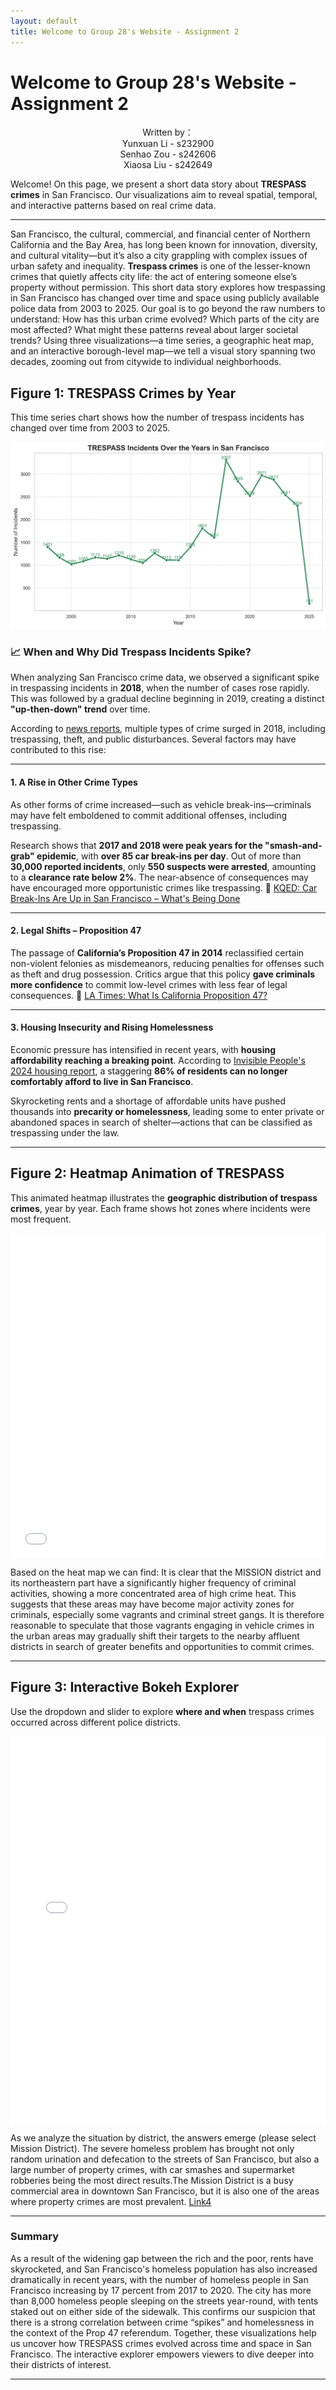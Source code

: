 ```yaml
---
layout: default
title: Welcome to Group 28's Website - Assignment 2
---
```


# Welcome to Group 28's Website - Assignment 2

<div style="text-align: center;">
    Written by：
</div>
<div style="text-align: center;">
    Yunxuan Li - s232900
</div>
<div style="text-align: center;">
    Senhao Zou - s242606
</div>
<div style="text-align: center;">
    Xiaosa Liu - s242649
</div>

Welcome! On this page, we present a short data story about **TRESPASS crimes** in San Francisco.
Our visualizations aim to reveal spatial, temporal, and interactive patterns based on real crime data.

---

San Francisco, the cultural, commercial, and financial center of Northern California and the Bay Area, has long been known for innovation, diversity, and cultural vitality—but it’s also a city grappling with complex issues of urban safety and inequality. **Trespass crimes** is one of the lesser-known crimes that quietly affects city life: the act of entering someone else’s property without permission.
This short data story explores how trespassing in San Francisco has changed over time and space using publicly available police data from 2003 to 2025. Our goal is to go beyond the raw numbers to understand: How has this urban crime evolved? Which parts of the city are most affected? What might these patterns reveal about larger societal trends?
Using three visualizations—a time series, a geographic heat map, and an interactive borough-level map—we tell a visual story spanning two decades, zooming out from citywide to individual neighborhoods.

## Figure 1: TRESPASS Crimes by Year

This time series chart shows how the number of trespass incidents has changed over time from 2003 to 2025.

![TRESPASS Chart](trespass_by_year.png)

### 📈 When and Why Did Trespass Incidents Spike?

When analyzing San Francisco crime data, we observed a significant spike in trespassing incidents in **2018**, when the number of cases rose rapidly. This was followed by a gradual decline beginning in 2019, creating a distinct **"up-then-down" trend** over time.

According to [news reports](https://hoodline.com/2018/11/calls-to-sfpd-down-from-last-year-trespassing-and-noise-complaints-tick-up/), multiple types of crime surged in 2018, including trespassing, theft, and public disturbances. Several factors may have contributed to this rise:

---

#### 1. A Rise in Other Crime Types

As other forms of crime increased—such as vehicle break-ins—criminals may have felt emboldened to commit additional offenses, including trespassing.

Research shows that **2017 and 2018 were peak years for the "smash-and-grab" epidemic**, with **over 85 car break-ins per day**. Out of more than **30,000 reported incidents**, only **550 suspects were arrested**, amounting to a **clearance rate below 2%**. The near-absence of consequences may have encouraged more opportunistic crimes like trespassing.
🔗 [KQED: Car Break-Ins Are Up in San Francisco – What's Being Done](https://www.kqed.org/news/11643054/car-breaks-ins-are-up-in-san-francisco-whats-being-done)

---

#### 2. Legal Shifts – Proposition 47

The passage of **California’s Proposition 47 in 2014** reclassified certain non-violent felonies as misdemeanors, reducing penalties for offenses such as theft and drug possession. Critics argue that this policy **gave criminals more confidence** to commit low-level crimes with less fear of legal consequences.
🔗 [LA Times: What Is California Proposition 47?](https://www.latimes.com/california/story/2024-08-12/what-is-california-proposition-47-how-proposition-36-could-change-crime-sentencing-drugs-theft)

---

#### 3. Housing Insecurity and Rising Homelessness

Economic pressure has intensified in recent years, with **housing affordability reaching a breaking point**. According to [Invisible People's 2024 housing report](https://invisiblepeople.tv/californias-housing-crisis-86-cant-comfortably-afford-san-francisco), a staggering **86% of residents can no longer comfortably afford to live in San Francisco**.

Skyrocketing rents and a shortage of affordable units have pushed thousands into **precarity or homelessness**, leading some to enter private or abandoned spaces in search of shelter—actions that can be classified as trespassing under the law.


---

## Figure 2: Heatmap Animation of TRESPASS

This animated heatmap illustrates the **geographic distribution of trespass crimes**, year by year.
Each frame shows hot zones where incidents were most frequent.

<iframe src="trespass_heatmap_by_year.html"
        style="width: 100%; max-width: 960px; height: 520px; margin: auto; display: block; border: none;"></iframe>

Based on the heat map we can find:
It is clear that the MISSION district and its northeastern part have a significantly higher frequency of criminal activities, showing a more concentrated area of high crime heat. This suggests that these areas may have become major activity zones for criminals, especially some vagrants and criminal street gangs. It is therefore reasonable to speculate that those vagrants engaging in vehicle crimes in the urban areas may gradually shift their targets to the nearby affluent districts in search of greater benefits and opportunities to commit crimes.

---

## Figure 3: Interactive Bokeh Explorer

Use the dropdown and slider to explore **where and when** trespass crimes occurred across different police districts.

<iframe src="bokeh_trespass_interactive.html"
        style="width: 100%; max-width: 960px; height: 620px; margin: auto; display: block; border: none;"></iframe>

As we analyze the situation by district, the answers emerge (please select Mission District).
The severe homeless problem has brought not only random urination and defecation to the streets of San Francisco, but also a large number of property crimes, with car smashes and supermarket robberies being the most direct results.The Mission District is a busy commercial area in downtown San Francisco, but it is also one of the areas where property crimes are most prevalent. [Link4](https://sfchamber.com/public-safety-homelessness-affordability-biggest-issues-2018-sf-chamber-poll/)

---

### Summary

As a result of the widening gap between the rich and the poor, rents have skyrocketed, and San Francisco's homeless population has also increased dramatically in recent years, with the number of homeless people in San Francisco increasing by 17 percent from 2017 to 2020. The city has more than 8,000 homeless people sleeping on the streets year-round, with tents staked out on either side of the sidewalk. This confirms our suspicion that there is a strong correlation between crime “spikes” and homelessness in the context of the Prop 47 referendum.
Together, these visualizations help us uncover how TRESPASS crimes evolved across time and space in San Francisco.
The interactive explorer empowers viewers to dive deeper into their districts of interest.

---
